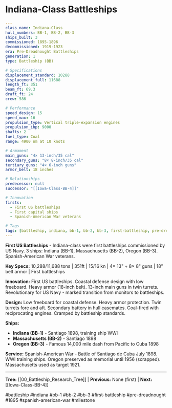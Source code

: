 # Indiana-Class Battleships

```yaml
---
class_name: Indiana-Class
hull_numbers: BB-1, BB-2, BB-3
ships_built: 3
commissioned: 1895-1896
decommissioned: 1919-1923
era: Pre-Dreadnought Battleships
generation: 1
type: Battleship (BB)

# Specifications
displacement_standard: 10288
displacement_full: 11688
length_ft: 351
beam_ft: 69.3
draft_ft: 24
crew: 586

# Performance
speed_design: 15
speed_max: 16
propulsion_type: Vertical triple-expansion engines
propulsion_ihp: 9000
shafts: 2
fuel_type: Coal
range: 4900 nm at 10 knots

# Armament
main_guns: "4× 13-inch/35 cal"
secondary_guns: "8× 8-inch/35 cal"
tertiary_guns: "4× 6-inch guns"
armor_belt: 18 inches

# Relationships
predecessor: null
successor: "[[Iowa-Class-BB-4]]"

# Innovation
firsts:
  - First US battleships
  - First capital ships
  - Spanish-American War veterans

# Tags
tags: [battleship, indiana, bb-1, bb-2, bb-3, first-battleship, pre-dreadnought, 1895, spanish-american-war, milestone]
---
```

**First US Battleships** - Indiana-class were first battleships commissioned by US Navy. 3 ships: Indiana (BB-1), Massachusetts (BB-2), Oregon (BB-3). Spanish-American War veterans.

**Key Specs:** 10,288/11,688 tons | 351ft | 15/16 kn | 4× 13" + 8× 8" guns | 18" belt armor | First battleships

**Innovation:** First US battleships. Coastal defense design with low freeboard. Heavy armor (18-inch belt). 13-inch main guns in twin turrets. Revolutionary for US Navy - marked transition from monitors to battleships.

**Design:** Low freeboard for coastal defense. Heavy armor protection. Twin turrets fore and aft. Secondary battery in hull casemates. Coal-fired with reciprocating engines. Cramped by battleship standards.

**Ships:**
- **Indiana (BB-1)** - Santiago 1898, training ship WWI
- **Massachusetts (BB-2)** - Santiago 1898
- **Oregon (BB-3)** - Famous 14,000 mile dash from Pacific to Cuba 1898

**Service:** Spanish-American War - Battle of Santiago de Cuba July 1898. WWI training ships. Oregon preserved as memorial until 1956 (scrapped). Massachusetts used as target 1921.

---
**Tree:** [[00_Battleship_Research_Tree]] | **Previous:** None (first) | **Next:** [[Iowa-Class-BB-4]]

#battleship #indiana #bb-1 #bb-2 #bb-3 #first-battleship #pre-dreadnought #1895 #spanish-american-war #milestone
